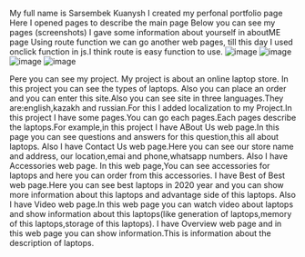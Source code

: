 My full name is Sarsembek Kuanysh
I created my perfonal portfolio page
Here I opened pages to describe the main page 
Below you can see my pages (screenshots)
I gave some information about yourself in aboutME page
Using route function we can go another web pages, till this day I used onclick function in js.I think route is easy function to use.
![image](https://user-images.githubusercontent.com/61076947/108738436-cc01a400-755d-11eb-9613-0f1964bd73f3.png)
![image](https://user-images.githubusercontent.com/61076947/108738558-ee93bd00-755d-11eb-9403-44994c8e039f.png)
![image](https://user-images.githubusercontent.com/61076947/108738573-f5bacb00-755d-11eb-90eb-e75c171a376d.png)
![image](https://user-images.githubusercontent.com/61076947/108738592-fb181580-755d-11eb-94e1-f3f6a0359e98.png)


Рere you can see my project. My project is about an online laptop store. In this project you can see the types of laptops. 
Also you can place an order and you can enter this site.Also you can see site in three languages.They are:english,kazakh and russian.For this I added localization to my Project.In this project I have some pages.You can go each pages.Each pages describe the laptops.For example,in this project I have ABout Us web page.In this page you can see questions and answers for this question,this all about laptops.
Also I have Contact Us web page.Here you can see our store name and address, our location,emai and phone,whatsapp numbers.
Also I have Accessories web page. In this web page,You can see accessories for laptops and here you can order from this accessories.
I have Best of Best web page.Here you can see best laptops in 2020 year and you can show more information about this laptops and advantage side of this laptops.
Also I have Video web page.In this web page you can watch video about laptops and show information about this laptops(like generation of laptops,memory of this laptops,storage of this laptops).
I have Overview web page and in this web page you can show information.This is information about the description of laptops.

